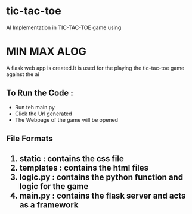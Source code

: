 # tic-tac-toe

AI Implementation in TIC-TAC-TOE game using <h1>MIN MAX ALOG</h1>
<p>A flask web app is created.It is used for the playing the tic-tac-toe game against the ai<p>

<h2>To Run the Code :</h2>
<ul>
<li>Run teh main.py</li>
<li>Click the Url generated</li>
<li>The Webpage of the game will be opened</li>
</ul>

<h2>File Formats<h2>
<ol>
<li><b>static<b> : contains the css file </li>
<li><b>templates<b> :  contains the html files</li>
<li><b>logic.py<b> : contains the python function and logic for the game </li>
<li><b>main.py<b> : contains the flask server and acts as a framework </li>
</ol>